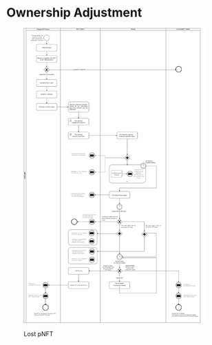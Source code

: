 # Ownership Adjustment

<figure><img src="../../.gitbook/assets/LOST pNFT.png" alt=""><figcaption><p>Lost pNFT</p></figcaption></figure>
